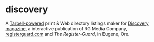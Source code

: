 # discovery
A [Tarbell-powered](http://http://www.tarbell.io/) print &amp; Web directory listings maker for [Discovery magazine](http://cloud.registerguard.com/discovery/), a interactive publication of RG Media Company, [registerguard.com](http://registerguard.com) and _The Register-Guard_, in Eugene, Ore.
